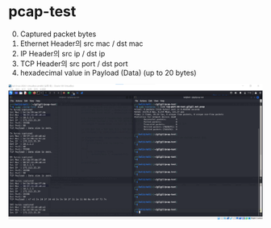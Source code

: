 # pcap-test

0. Captured packet bytes
1. Ethernet Header의 src mac / dst mac
2. IP Header의 src ip / dst ip
3. TCP Header의 src port / dst port
4. hexadecimal value in Payload (Data) (up to 20 bytes)

![pcap-test.png](pcap-test.png)
